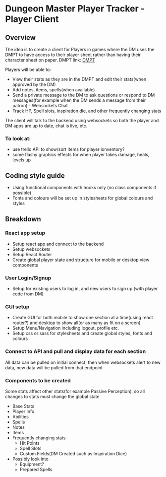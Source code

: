 # Dungeon Master Player Tracker - Player Client

## Overview

The idea is to create a client for Players in games where the DM uses the DMPT to have access to their player sheet rather than having their character sheet on paper.
DMPT link: [DMPT](https://draconianlore.github.io/dmPlayerTracker)

Players will be able to:

* View their stats as they are in the DMPT and edit their stats(when approved by the DM)
* Add notes, items, spells(when available)
* Send a private message to the DM to ask questions or respond to DM messages(for example when the DM sends a message from their patron) - Websockets Chat
* Track HP, Spell slots, inspiration die, and other frequently changing stats

The client will talk to the backend using websockets so both the player and DM apps are up to date, chat is live, etc.

### To look at:

* use trello API to show/sort items for player ionventory?
* some flashy graphics effects for when player takes damage, heals, levels up

## Coding style guide

* Using functional components with hooks only (no class components if possible)
* Fonts and colours will be set up in stylesheets for global colours and styles


## Breakdown

### React app setup

* Setup react app and connect to the backend
* Setup websockets 
* Setup React Router
* Create global player state and structure for mobile or desktop view components

### User Login/Signup

* Setup for existing users to log in, and new users to sign up (with player code from DM)

### GUI setup

* Create GUI for both mobile to show one section at a time(using react router?) and desktop to show all(or as many as fit on a screen)
* Setup Menu/Navigation including logout, profile etc.
* Setup css or sass for stylesheets and create global styles, fonts and colours

### Connect to API and pull and display data for each section

All data can be pulled on initial connect, then when websockets alert to new data, new data will be pulled from that endpoint


### Components to be created

Some stats affect other stats(for example Passive Perception), so all changes to stats must change the global state

* Base Stats
* Player Info
* Abilities
* Spells
* Notes
* Items
* Frequently changing stats
  * Hit Points
  * Spell Slots
  * Custom Fields(DM Created such as Inspiration Dice)
* Possibly look into
  * Equipment?
  * Prepared Spells

